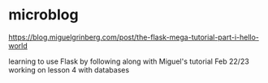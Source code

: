 # microblog
https://blog.miguelgrinberg.com/post/the-flask-mega-tutorial-part-i-hello-world

learning to use Flask by following along with Miguel's tutorial
Feb 22/23 working on lesson 4 with databases
